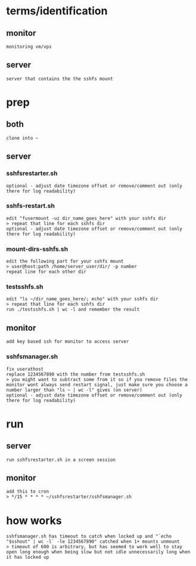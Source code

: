 # terms/identification
## monitor
	monitoring vm/vps
## server
	server that contains the the sshfs mount


# prep
## both
	clone into ~

## server
### sshfsrestarter.sh
	optional - adjust date timezone offset or remove/comment out (only there for log readability)
### sshfs-restart.sh
	edit "fusermount -uz dir_name_goes_here" with your sshfs dir
	> repeat that line for each sshfs dir
	optional - adjust date timezone offset or remove/comment out (only there for log readability)
### mount-dirs-sshfs.sh
	edit the following part for your sshfs mount
	> user@host:path /home/server_user/dir/ -p number
	repeat line for each other dir
### testsshfs.sh
	edit "ls ~/dir_name_goes_here/; echo" with your sshfs dir
	> repeat that line for each sshfs dir
	run ./testsshfs.sh | wc -l and remember the result

## monitor
	add key based ssh for monitor to access server
### sshfsmanager.sh
	fix userathost
	replace 1234567890 with the number from testsshfs.sh
	> you might want to subtract some from it so if you remove files the monitor wont always send restart signal, just make sure you choose a number larger than "ls ~ | wc -l" gives (on server)
	optional - adjust date timezone offset or remove/comment out (only there for log readability)


# run
## server
	run sshfsrestarter.sh in a screen session

## monitor
	add this to cron
	> */15 * * * * ~/sshfsrestarter/sshfsmanager.sh


# how works
	sshfsmanager.sh has timeout to catch when locked up and "`echo "$sshout" | wc -l` -le 1234567890" catched when 1+ mounts unmount
	> timeout of 600 is arbitrary, but has seemed to work well to stay open long enough when being slow but not idle unnecessarily long when it has locked up
